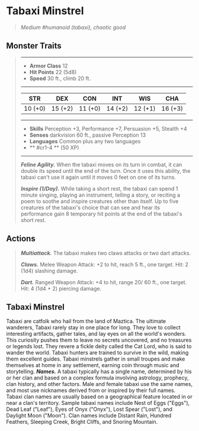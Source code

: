 # Tabaxi Minstrel
>*Medium #humanoid (tabaxi), chaotic good*
## Monster Traits
>___
>- **Armor Class** 12
>- **Hit Points** 22 (5d8)
>- **Speed** 30 ft., climb 20 ft.
>___
>|STR|DEX|CON|INT|WIS|CHA|
>|:---:|:---:|:---:|:---:|:---:|:---:|
>|10 (+0)|15 (+2)|11 (+0)|14 (+2)|12 (+1)|16 (+3)|
>___
>- **Skills** Perception +3, Performance +7, Persuasion +5, Stealth +4
>- **Senses** darkvision 60 ft., passive Perception 13
>- **Languages** Common plus any two languages
>- ** #cr1-4 ** (50 XP)
>___
>***Feline Agility.*** When the tabaxi moves on its turn in combat, it can double its speed until the end of the turn. Once it uses this ability, the tabaxi can't use it again until it moves 0 feet on one of its turns.  
>
>***Inspire (1/Day).*** While taking a short rest, the tabaxi can spend 1 minute singing, playing an instrument, telling a story, or reciting a poem to soothe and inspire creatures other than itself. Up to five creatures of the tabaxi's choice that can see and hear its performance gain 8 temporary hit points at the end of the tabaxi's short rest.  
>
## Actions
>***Multiattack.*** The tabaxi makes two claws attacks or two dart attacks.  
>
>***Claws.*** Melee Weapon Attack: +2 to hit, reach 5 ft., one target. Hit: 2 (1d4) slashing damage.  
>
>***Dart.*** Ranged Weapon Attack: +4 to hit, range 20/ 60 ft., one target. Hit: 4 (1d4 + 2) piercing damage.
## Tabaxi Minstrel
Tabaxi are catfolk who hail from the land of Maztica. The ultimate wanderers, Tabaxi rarely stay in one place for long. They love to collect interesting artifacts, gather tales, and lay eyes on all the world's wonders. This curiosity pushes them to leave no secrets uncovered, and no treasures or legends lost. They revere a fickle deity called the Cat Lord, who is said to wander the world.
Tabaxi hunters are trained to survive in the wild, making them excellent guides. Tabaxi minstrels gather in small troupes and make themselves at home in any settlement, earning coin through music and storytelling.
***Names.*** A tabaxi typically has a single name, determined by his or her clan and based on a complex formula involving astrology, prophecy, clan history, and other factors. Male and female tabaxi use the same names, and most use nicknames derived from or inspired by their full names. Tabaxi clan names are usually based on a geographical feature located in or near a clan's territory. Sample tabaxi names include Nest of Eggs ("Eggs"), Dead Leaf ("Leaf"), Eyes of Onyx ("Onyx"), Lost Spear ("Lost"), and Daylight Moon ("Moon"). Clan names include Distant Rain, Hundred Feathers, Sleeping Creek, Bright Cliffs, and Snoring Mountain.